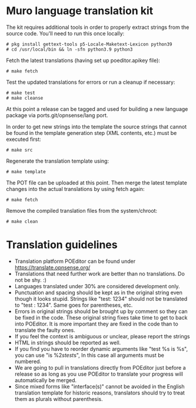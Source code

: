 Muro language translation kit
=================================

The kit requires additional tools in order to properly extract strings
from the source code.  You'll need to run this once locally:

    # pkg install gettext-tools p5-Locale-Maketext-Lexicon python39
    # cd /usr/local/bin && ln -sfn python3.9 python3

Fetch the latest translations (having set up poeditor.apikey file):

    # make fetch

Test the updated translations for errors or run a cleanup if necessary:

    # make test
    # make cleanse

At this point a release can be tagged and used for building a new language
package via ports.git/opnsense/lang port.

In order to get new strings into the template the source strings that cannot
be found in the template generation step (XML contents, etc.) must be executed
first:

    # make src

Regenerate the translation template using:

    # make template

The POT file can be uploaded at this point. Then merge the latest template
changes into the actual translations by using fetch again:

    # make fetch

Remove the compiled translation files from the system/chroot:

    # make clean

Translation guidelines
======================

* Translation platform POEditor can be found under https://translate.opnsense.org/
* Translations that need further work are better than no translations. Do not be shy. :)
* Languages translated under 30% are considered development only.
* Punctuation and spacing should be kept as in the original string even though it looks stupid. Strings like "test: 1234" should not be translated to "test : 1234". Same goes for parentheses, etc.
* Errors in original strings should be brought up by comment so they can be fixed in the code. These original string fixes take time to get to back into POEditor. It is more important they are fixed in the code than to translate the faulty ones.
* If you feel the context is ambiguous or unclear, please report the strings
* HTML in strings should be reported as well.
* If you find you have to reorder dynamic arguments like "test %s is %s", you can use "is %2$s test %1$s", In this case all arguments must be numbered.
* We are going to pull in translations directly from POEditor just before a release so as long as you use POEditor to translate your progress will automatically be merged.
* Since mixed forms like "interface(s)" cannot be avoided in the English translation template for historic reasons, translators should try to treat them as plurals without parenthesis.
